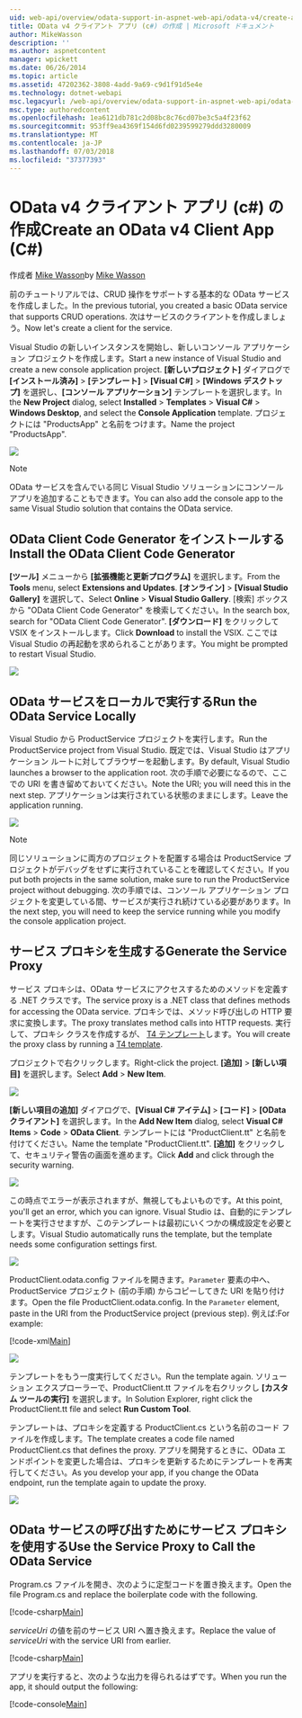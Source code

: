 ```yaml
---
uid: web-api/overview/odata-support-in-aspnet-web-api/odata-v4/create-an-odata-v4-client-app
title: OData v4 クライアント アプリ (c#) の作成 | Microsoft ドキュメント
author: MikeWasson
description: ''
ms.author: aspnetcontent
manager: wpickett
ms.date: 06/26/2014
ms.topic: article
ms.assetid: 47202362-3808-4add-9a69-c9d1f91d5e4e
ms.technology: dotnet-webapi
msc.legacyurl: /web-api/overview/odata-support-in-aspnet-web-api/odata-v4/create-an-odata-v4-client-app
msc.type: authoredcontent
ms.openlocfilehash: 1ea6121db781c2d08bc8c76cd07be3c5a4f23f62
ms.sourcegitcommit: 953ff9ea4369f154d6fd0239599279ddd3280009
ms.translationtype: MT
ms.contentlocale: ja-JP
ms.lasthandoff: 07/03/2018
ms.locfileid: "37377393"
---
```

<a name="create-an-odata-v4-client-app-c"></a><span data-ttu-id="f66ba-102">OData v4 クライアント アプリ (c#) の作成</span><span class="sxs-lookup"><span data-stu-id="f66ba-102">Create an OData v4 Client App (C#)</span></span>
====================
<span data-ttu-id="f66ba-103">作成者 [Mike Wasson](https://github.com/MikeWasson)</span><span class="sxs-lookup"><span data-stu-id="f66ba-103">by [Mike Wasson](https://github.com/MikeWasson)</span></span>

<span data-ttu-id="f66ba-104">前のチュートリアルでは、CRUD 操作をサポートする基本的な OData サービスを作成しました。</span><span class="sxs-lookup"><span data-stu-id="f66ba-104">In the previous tutorial, you created a basic OData service that supports CRUD operations.</span></span> <span data-ttu-id="f66ba-105">次はサービスのクライアントを作成しましょう。</span><span class="sxs-lookup"><span data-stu-id="f66ba-105">Now let's create a client for the service.</span></span>

<span data-ttu-id="f66ba-106">Visual Studio の新しいインスタンスを開始し、新しいコンソール アプリケーション プロジェクトを作成します。</span><span class="sxs-lookup"><span data-stu-id="f66ba-106">Start a new instance of Visual Studio and create a new console application project.</span></span> <span data-ttu-id="f66ba-107">**[新しいプロジェクト]** ダイアログで **[インストール済み]** &gt; **[テンプレート]** &gt; **[Visual C#]** &gt; **[Windows デスクトップ]** を選択し、**[コンソール アプリケーション]** テンプレートを選択します。</span><span class="sxs-lookup"><span data-stu-id="f66ba-107">In the **New Project** dialog, select **Installed** &gt; **Templates** &gt; **Visual C#** &gt; **Windows Desktop**, and select the **Console Application** template.</span></span> <span data-ttu-id="f66ba-108">プロジェクトには &quot;ProductsApp&quot; と名前をつけます。</span><span class="sxs-lookup"><span data-stu-id="f66ba-108">Name the project &quot;ProductsApp&quot;.</span></span>

![](create-an-odata-v4-client-app/_static/image1.png)

> [!NOTE]
> <span data-ttu-id="f66ba-109">OData サービスを含んでいる同じ Visual Studio ソリューションにコンソール アプリを追加することもできます。</span><span class="sxs-lookup"><span data-stu-id="f66ba-109">You can also add the console app to the same Visual Studio solution that contains the OData service.</span></span>


## <a name="install-the-odata-client-code-generator"></a><span data-ttu-id="f66ba-110">OData Client Code Generator をインストールする</span><span class="sxs-lookup"><span data-stu-id="f66ba-110">Install the OData Client Code Generator</span></span>

<span data-ttu-id="f66ba-111">**[ツール]** メニューから **[拡張機能と更新プログラム]** を選択します。</span><span class="sxs-lookup"><span data-stu-id="f66ba-111">From the **Tools** menu, select **Extensions and Updates**.</span></span> <span data-ttu-id="f66ba-112">**[オンライン]** &gt; **[Visual Studio Gallery]** を選択して、</span><span class="sxs-lookup"><span data-stu-id="f66ba-112">Select **Online** &gt; **Visual Studio Gallery**.</span></span> <span data-ttu-id="f66ba-113">[検索] ボックスから &quot;OData Client Code Generator&quot; を検索してください。</span><span class="sxs-lookup"><span data-stu-id="f66ba-113">In the search box, search for &quot;OData Client Code Generator&quot;.</span></span> <span data-ttu-id="f66ba-114">**[ダウンロード]** をクリックして VSIX をインストールします。</span><span class="sxs-lookup"><span data-stu-id="f66ba-114">Click **Download** to install the VSIX.</span></span> <span data-ttu-id="f66ba-115">ここでは　Visual Studio の再起動を求められることがあります。</span><span class="sxs-lookup"><span data-stu-id="f66ba-115">You might be prompted to restart Visual Studio.</span></span>

[![](create-an-odata-v4-client-app/_static/image3.png)](create-an-odata-v4-client-app/_static/image2.png)

## <a name="run-the-odata-service-locally"></a><span data-ttu-id="f66ba-116">OData サービスをローカルで実行する</span><span class="sxs-lookup"><span data-stu-id="f66ba-116">Run the OData Service Locally</span></span>

<span data-ttu-id="f66ba-117">Visual Studio から ProductService プロジェクトを実行します。</span><span class="sxs-lookup"><span data-stu-id="f66ba-117">Run the ProductService project from Visual Studio.</span></span> <span data-ttu-id="f66ba-118">既定では、Visual Studio はアプリケーション ルートに対してブラウザーを起動します。</span><span class="sxs-lookup"><span data-stu-id="f66ba-118">By default, Visual Studio launches a browser to the application root.</span></span> <span data-ttu-id="f66ba-119">次の手順で必要になるので、ここでの URI を書き留めておいてください。</span><span class="sxs-lookup"><span data-stu-id="f66ba-119">Note the URI; you will need this in the next step.</span></span> <span data-ttu-id="f66ba-120">アプリケーションは実行されている状態のままにします。</span><span class="sxs-lookup"><span data-stu-id="f66ba-120">Leave the application running.</span></span>

![](create-an-odata-v4-client-app/_static/image4.png)

> [!NOTE]
> <span data-ttu-id="f66ba-121">同じソリューションに両方のプロジェクトを配置する場合は ProductService プロジェクトがデバッグをせずに実行されていることを確認してください。</span><span class="sxs-lookup"><span data-stu-id="f66ba-121">If you put both projects in the same solution, make sure to run the ProductService project without debugging.</span></span> <span data-ttu-id="f66ba-122">次の手順では、コンソール アプリケーション プロジェクトを変更している間、サービスが実行され続けている必要があります。</span><span class="sxs-lookup"><span data-stu-id="f66ba-122">In the next step, you will need to keep the service running while you modify the console application project.</span></span>


## <a name="generate-the-service-proxy"></a><span data-ttu-id="f66ba-123">サービス プロキシを生成する</span><span class="sxs-lookup"><span data-stu-id="f66ba-123">Generate the Service Proxy</span></span>

<span data-ttu-id="f66ba-124">サービス プロキシは、OData サービスにアクセスするためのメソッドを定義する .NET クラスです。</span><span class="sxs-lookup"><span data-stu-id="f66ba-124">The service proxy is a .NET class that defines methods for accessing the OData service.</span></span> <span data-ttu-id="f66ba-125">プロキシでは、メソッド呼び出しの HTTP 要求に変換します。</span><span class="sxs-lookup"><span data-stu-id="f66ba-125">The proxy translates method calls into HTTP requests.</span></span> <span data-ttu-id="f66ba-126">実行して、プロキシ クラスを作成するが、 [T4 テンプレート](https://msdn.microsoft.com/library/bb126445.aspx)します。</span><span class="sxs-lookup"><span data-stu-id="f66ba-126">You will create the proxy class by running a [T4 template](https://msdn.microsoft.com/library/bb126445.aspx).</span></span>

<span data-ttu-id="f66ba-127">プロジェクトで右クリックします。</span><span class="sxs-lookup"><span data-stu-id="f66ba-127">Right-click the project.</span></span> <span data-ttu-id="f66ba-128">**[追加]** &gt; **[新しい項目]** を選択します。</span><span class="sxs-lookup"><span data-stu-id="f66ba-128">Select **Add** &gt; **New Item**.</span></span>

![](create-an-odata-v4-client-app/_static/image5.png)

<span data-ttu-id="f66ba-129">**[新しい項目の追加]** ダイアログで、**[Visual C# アイテム]** &gt; **[コード]** &gt; **[OData クライアント]** を選択します。</span><span class="sxs-lookup"><span data-stu-id="f66ba-129">In the **Add New Item** dialog, select **Visual C# Items** &gt; **Code** &gt; **OData Client**.</span></span> <span data-ttu-id="f66ba-130">テンプレートには &quot;ProductClient.tt&quot; と名前を付けてください。</span><span class="sxs-lookup"><span data-stu-id="f66ba-130">Name the template &quot;ProductClient.tt&quot;.</span></span> <span data-ttu-id="f66ba-131">**[追加]** をクリックして、セキュリティ警告の画面を進めます。</span><span class="sxs-lookup"><span data-stu-id="f66ba-131">Click **Add** and click through the security warning.</span></span>

[![](create-an-odata-v4-client-app/_static/image7.png)](create-an-odata-v4-client-app/_static/image6.png)

<span data-ttu-id="f66ba-132">この時点でエラーが表示されますが、無視してもよいものです。</span><span class="sxs-lookup"><span data-stu-id="f66ba-132">At this point, you'll get an error, which you can ignore.</span></span> <span data-ttu-id="f66ba-133">Visual Studio は、自動的にテンプレートを実行させますが、このテンプレートは最初にいくつかの構成設定を必要とします。</span><span class="sxs-lookup"><span data-stu-id="f66ba-133">Visual Studio automatically runs the template, but the template needs some configuration settings first.</span></span>

[![](create-an-odata-v4-client-app/_static/image9.png)](create-an-odata-v4-client-app/_static/image8.png)

<span data-ttu-id="f66ba-134">ProductClient.odata.config ファイルを開きます。`Parameter` 要素の中へ、ProductService プロジェクト (前の手順) からコピーしてきた URI を貼り付けます。</span><span class="sxs-lookup"><span data-stu-id="f66ba-134">Open the file ProductClient.odata.config. In the `Parameter` element, paste in the URI from the ProductService project (previous step).</span></span> <span data-ttu-id="f66ba-135">例えば:</span><span class="sxs-lookup"><span data-stu-id="f66ba-135">For example:</span></span>

[!code-xml[Main](create-an-odata-v4-client-app/samples/sample1.xml)]

[![](create-an-odata-v4-client-app/_static/image11.png)](create-an-odata-v4-client-app/_static/image10.png)

<span data-ttu-id="f66ba-136">テンプレートをもう一度実行してください。</span><span class="sxs-lookup"><span data-stu-id="f66ba-136">Run the template again.</span></span> <span data-ttu-id="f66ba-137">ソリューション エクスプローラーで、ProductClient.tt ファイルを右クリックし **[カスタム ツールの実行]** を選択します。</span><span class="sxs-lookup"><span data-stu-id="f66ba-137">In Solution Explorer, right click the ProductClient.tt file and select **Run Custom Tool**.</span></span>

<span data-ttu-id="f66ba-138">テンプレートは、プロキシを定義する ProductClient.cs という名前のコード ファイルを作成します。</span><span class="sxs-lookup"><span data-stu-id="f66ba-138">The template creates a code file named ProductClient.cs that defines the proxy.</span></span> <span data-ttu-id="f66ba-139">アプリを開発するときに、OData エンドポイントを変更した場合は、プロキシを更新するためにテンプレートを再実行してください。</span><span class="sxs-lookup"><span data-stu-id="f66ba-139">As you develop your app, if you change the OData endpoint, run the template again to update the proxy.</span></span>

![](create-an-odata-v4-client-app/_static/image12.png)

## <a name="use-the-service-proxy-to-call-the-odata-service"></a><span data-ttu-id="f66ba-140">OData サービスの呼び出すためにサービス プロキシを使用する</span><span class="sxs-lookup"><span data-stu-id="f66ba-140">Use the Service Proxy to Call the OData Service</span></span>

<span data-ttu-id="f66ba-141">Program.cs ファイルを開き、次のように定型コードを置き換えます。</span><span class="sxs-lookup"><span data-stu-id="f66ba-141">Open the file Program.cs and replace the boilerplate code with the following.</span></span>

[!code-csharp[Main](create-an-odata-v4-client-app/samples/sample2.cs)]

<span data-ttu-id="f66ba-142">*serviceUri* の値を前のサービス URI へ置き換えます。</span><span class="sxs-lookup"><span data-stu-id="f66ba-142">Replace the value of *serviceUri* with the service URI from earlier.</span></span>

[!code-csharp[Main](create-an-odata-v4-client-app/samples/sample3.cs)]

<span data-ttu-id="f66ba-143">アプリを実行すると、次のような出力を得られるはずです。</span><span class="sxs-lookup"><span data-stu-id="f66ba-143">When you run the app, it should output the following:</span></span>

[!code-console[Main](create-an-odata-v4-client-app/samples/sample4.cmd)]
